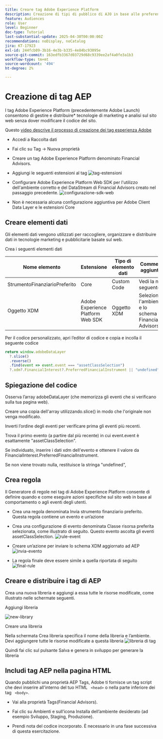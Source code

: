 ```yaml
---
title: Creare tag Adobe Experience Platform
description: Creazione di tipi di pubblico di AJO in base alle preferenze di investimento degli utenti (azioni, obbligazioni, CD)
feature: Audiences
role: User
level: Beginner
doc-type: Tutorial
last-substantial-update: 2025-04-30T00:00:00Z
recommendations: noDisplay, noCatalog
jira: KT-17923
exl-id: 244fcb09-3b16-4e3b-b335-4e84bc93095e
source-git-commit: 163edfb3367d03729d68c9339ee2af4a0fe3a1b3
workflow-type: tm+mt
source-wordcount: '494'
ht-degree: 2%

---
```


# Creazione di tag AEP

I tag Adobe Experience Platform (precedentemente Adobe Launch) consentono di gestire e distribuire* tecnologie di marketing e analisi sul sito web senza dover modificare il codice del sito.

Questo [video descrive il processo di creazione dei tag esperienza Adobe](https://experienceleague.adobe.com/it/playlists/experience-platform-get-started-with-tags)

* Accedi a Raccolta dati
* Fai clic su Tag -> Nuova proprietà
* Creare un tag Adobe Experience Platform denominato Financial Advisors.

* Aggiungi le seguenti estensioni al tag
  ![tag-estensioni](assets/tags-extensions.png)

* Configurare Adobe Experience Platform Web SDK per l&#39;utilizzo dell&#39;ambiente corretto e del DataStream di Financial Advisors creato nel passaggio precedente.
  ![configurazione-sdk-web](assets/web-sdk-configuration.png)

* Non è necessaria alcuna configurazione aggiuntiva per Adobe Client Data Layer e le estensioni Core

## Creare elementi dati

Gli elementi dati vengono utilizzati per raccogliere, organizzare e distribuire dati in tecnologie marketing e pubblicitarie basate sul web.

Crea i seguenti elementi dati

| Nome elemento | Estensione | Tipo di elemento dati | Commenti aggiuntivi |
|------------------------------|-----------------------------------|-------------------|------------------------------------------------------------------------------------------------------------------------------------------------------------------|
| StrumentoFinanziarioPreferito | Core | Custom Code | Vedi la nota seguente |
| Oggetto XDM | Adobe Experience Platform Web SDK | Oggetto XDM | Selezionare l&#39;ambiente e lo schema di Financial Advisors |


Per il codice personalizzato, apri l’editor di codice e copia e incolla il seguente codice

```javascript
return window.adobeDataLayer
  ?.slice()
  .reverse()
  .find(event => event.event === "assetClassSelection")
  ?.xdm?.FinancialInterest?.PreferredFinancialInstrument || "undefined";
```

## Spiegazione del codice

Osserva l’array adobeDataLayer (che memorizza gli eventi che si verificano sulla tua pagina web).

Creare una copia dell&#39;array utilizzando.slice() in modo che l&#39;originale non venga modificato.

Inverti l’ordine degli eventi per verificare prima gli eventi più recenti.

Trova il primo evento (a partire dal più recente) in cui event.event è esattamente &quot;assetClassSelection&quot;.

Se individuato, inserire i dati xdm dell&#39;evento e ottenere il valore da FinancialInterest.PreferredFinancialInstrument.

Se non viene trovato nulla, restituisce la stringa &quot;undefined&quot;,



## Crea regola

Il Generatore di regole nei tag di Adobe Experience Platform consente di definire quando e come eseguire azioni specifiche sul sito web in base al comportamento o agli eventi degli utenti.

* Crea una regola denominata Invia strumento finanziario preferito. Questa regola contiene un evento e un’azione


* Crea una configurazione di evento denominata Classe risorsa preferita selezionata, come illustrato di seguito. Questo evento ascolta gli eventi assetClassSelection.
  ![rule-event](assets/rule-event.png)


* Creare un’azione per inviare lo schema XDM aggiornato ad AEP
  ![invia-evento](assets/rule-send-event.png)

* La regola finale deve essere simile a quella riportata di seguito
  ![final-rule](assets/final-rule.png)

## Creare e distribuire i tag di AEP


Crea una nuova libreria e aggiungi a essa tutte le risorse modificate, come illustrato nelle schermate seguenti.

Aggiungi libreria

![new-library](assets/tag-add-library.png)

Creare una libreria

Nella schermata Crea libreria specifica il nome della libreria e l’ambiente.
Devi aggiungere tutte le risorse modificate a questa libreria
![libreria di tag](assets/tag-build-library.png)

Quindi fai clic sul pulsante Salva e genera in sviluppo per generare la libreria

## Includi tag AEP nella pagina HTML

Quando pubblichi una proprietà AEP Tags, Adobe ti fornisce un tag script che devi inserire all&#39;interno del tuo HTML ``` <head>``` o nella parte inferiore dei tag ``` <body>```.

* Vai alla proprietà Tags(Financial Advisors).

* Fai clic su Ambienti e sull’icona Installa dell’ambiente desiderato (ad esempio Sviluppo, Staging, Produzione).

* Prendi nota del codice incorporato. È necessario in una fase successiva di questa esercitazione.

